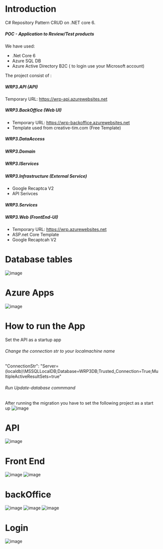 # Introduction 

C# Repository Pattern CRUD on .NET core 6.


##### POC - Application to Review/Test products
We have used:
- .Net Core 6
- Azure SQL DB
- Azure Active Directory B2C ( to login use your Microsoft account)

The project consist of :

#####  WRP3.API  (API)
Temporary URL: https://wrp-api.azurewebsites.net
#####  WRP3.BackOffice  (Web UI)
- Temporary URL: https://wrp-backoffice.azurewebsites.net
- Template used from creative-tim.com (Free Template)

#####  WRP3.DataAccess
#####  WRP3.Domain
#####  WRP3.IServices
#####  WRP3.Infrastructure (External Service)
- Google Recaptca V2
- API Serivces

##### WRP3.Services
#####  WRP3.Web (FrontEnd-UI)  
- Temporary URL: https://wrp.azurewebsites.net
- ASP.net Core Template
- Google Recaptcah V2

# Database tables
![image](https://user-images.githubusercontent.com/20483242/187946049-74c3a062-35f1-41bd-81ee-50fb96172076.png)

# Azure Apps

![image](https://user-images.githubusercontent.com/20483242/187948216-91e7a9a5-7cea-46a2-b3ab-b6ad3b9bb6b9.png)


# How to run the App
Set the API as a startup app
###### Change the connection str to your localmachine name
"ConnectionStr": "Server=(localdb)\\MSSQLLocalDB;Database=WRP3DB;Trusted_Connection=True;MultipleActiveResultSets=true"
###### Run Update-database commmand


After running the migration you have to set the following project as a start up
![image](https://user-images.githubusercontent.com/20483242/187949911-eec774e0-103d-4538-ac36-f2f10d72554d.png)



# API

![image](https://user-images.githubusercontent.com/20483242/187952158-62a02a06-21ed-486d-96cb-8d3fe638f5f6.png)

# Front End

![image](https://user-images.githubusercontent.com/20483242/187952426-e02798aa-8374-48e8-a020-c4c2ee0173cc.png)
![image](https://user-images.githubusercontent.com/20483242/187953111-1278b4d9-ae7c-4dee-8488-c7d8740227f4.png)


# backOffice

![image](https://user-images.githubusercontent.com/20483242/187952605-7381c50c-98cb-45f8-abe1-5ce93bf21654.png)
![image](https://user-images.githubusercontent.com/20483242/187952698-3aad4696-c479-47de-a78c-813020715d44.png)
![image](https://user-images.githubusercontent.com/20483242/187953209-1c5392fe-19dd-49f5-b9a0-a94cb238355b.png)


# Login

![image](https://user-images.githubusercontent.com/20483242/187952820-ec4ad49e-6c4c-4bfb-81c6-832419d318c9.png)





